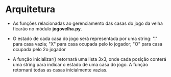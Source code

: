 # Arquitetura

*	As funções relacionadas ao gerenciamento das casas do jogo da velha ficarão no módulo **jogovelha.py**.

*	O estado de cada casa do jogo será representada por uma string: "." para casa vazia; "X" para casa ocupada pelo lo jogador; "O" para casa ocupada pelo 2o jogador

*	A função inicializar() retornará uma lista 3x3, onde cada posição conterá uma string para indicar o estado de uma casa do jogo. A função retornará todas as casas inicialmente vazias.
